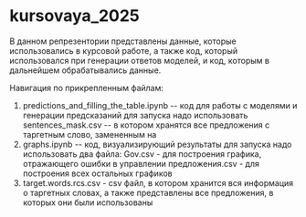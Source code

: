 # kursovaya_2025

В данном репрезентории представлены данные, которые использовались в курсовой работе, а также код, который использовался при генерации ответов моделей, и код, которым в дальнейшем обрабатывались данные. 

Навигация по прикрепленным файлам: 
1) predictions_and_filling_the_table.ipynb -- код для работы с моделями и генерации предсказаний
   для запуска надо использовать sentences_mask.csv -- в котором хранятся все предложения с таргетным слово, замененным на <mask>
2) graphs.ipynb -- код, визуализирующий результаты
   для запуска надо использовать два файла:
   Gov.csv - для построения графика, отражающего ошибки в управлении
   предложения.csv - для построения всех остальных графиков 
3) target.words.rcs.csv - сsv файл, в котором хранится вся информация о таргетных словах, а также представлены все предложения, в которых они были использованы
